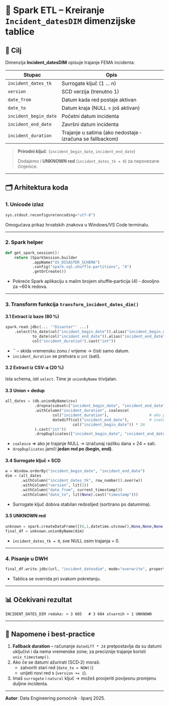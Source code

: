 # 📅 Spark ETL – Kreiranje `Incident_datesDIM` dimenzijske tablice

## 🎯 Cilj

Dimenzija **Incident\_datesDIM** opisuje trajanje FEMA incidenta:

| Stupac                | Opis                                                       |
| --------------------- | ---------------------------------------------------------- |
| `incident_dates_tk`   | Surrogate ključ (1 … n)                                    |
| `version`             | SCD verzija (trenutno 1)                                   |
| `date_from`           | Datum kada red postaje aktivan                             |
| `date_to`             | Datum kraja (NULL = još aktivan)                           |
| `incident_begin_date` | Početni datum incidenta                                    |
| `incident_end_date`   | Završni datum incidenta                                    |
| `incident_duration`   | Trajanje u satima (ako nedostaje ‑ izračuna se fallbackom) |

> **Prirodni ključ**: (`incident_begin_date`, `incident_end_date`)
>
> Dodajemo i **UNKNOWN red** (`incident_dates_tk = 0`) za nepovezane činjenice.

---

## 🗂️ Arhitektura koda

### 1. Unicode izlaz

```python
sys.stdout.reconfigure(encoding="utf-8")
```

Omogućava prikaz hrvatskih znakova u Windows/VS Code terminalu.

---

### 2. Spark helper

```python
def get_spark_session():
    return (SparkSession.builder
            .appName("US_DISASTER_SCHEMA")
            .config("spark.sql.shuffle.partitions", "4")
            .getOrCreate())
```

- Pokreće Spark aplikaciju s malim brojem shuffle‑particija (4) ‑ dovoljno za \~60 k redova.

---

### 3. Transform funkcija `transform_incident_dates_dim()`

#### 3.1 Extract iz baze (80 %)

```python
spark.read.jdbc(... '"Disaster"' ...)
    .select(to_date(col("incident_begin_date")).alias("incident_begin_date"),
            to_date(col("incident_end_date")).alias("incident_end_date"),
            col("incident_duration").cast("int"))
```

- `` – skida vremensku zonu / vrijeme → čisti samo datum.
- `incident_duration` se pretvara u `int` (sati).

#### 3.2 Extract iz CSV‑a (20 %)

Ista schema, isti `select`. Time je `unionByName` trivijalan.

#### 3.3 Union + dedup

```python
all_dates = (db.unionByName(csv)
             .dropna(subset=["incident_begin_date", "incident_end_date"])
             .withColumn("incident_duration", coalesce(
                     col("incident_duration"),                  # ako postoji
                     datediff(col("incident_end_date"),         # inače izračunaj
                              col("incident_begin_date")) * 24
             ).cast("int"))
             .dropDuplicates(["incident_begin_date", "incident_end_date"]))
```

- `coalesce` ⇒ ako je trajanje NULL → izračunaj razliku dana × 24 = sati.
- `dropDuplicates` jamči **jedan red po (begin, end)**.

#### 3.4 Surrogate ključ + SCD

```python
w = Window.orderBy("incident_begin_date", "incident_end_date")
dim = (all_dates
       .withColumn("incident_dates_tk", row_number().over(w))
       .withColumn("version", lit(1))
       .withColumn("date_from", current_timestamp())
       .withColumn("date_to", lit(None).cast("timestamp")))
```

- Surrogate ključ dobiva stabilan redoslijed (sortirano po datumima).

#### 3.5 UNKNOWN red

```python
unknown = spark.createDataFrame([(0,1,datetime.utcnow(),None,None,None,0)], schema=dim.schema)
final_df = unknown.unionByName(dim)
```

- `incident_dates_tk = 0`, sve NULL osim trajanja = 0.

---

### 4. Pisanje u DWH

```python
final_df.write.jdbc(url, "incident_datesdim", mode="overwrite", properties=props)
```

- Tablica se overrida pri svakom pokretanju.

---

## 📊 Očekivani rezultat

```text
INCIDENT_DATES_DIM redaka: ≈ 3 605   # 3 604 stvarnih + 1 UNKNOWN
```

---

## 📝 Napomene i best‑practice

1. **Fallback duration** – računanje `datediff * 24` pretpostavlja da su datumi uključivi i da nema vremenske zone; za preciznije trajanje koristi `unix_timestamp()`.
2. Ako će se datumi ažurirati (SCD‑2) moraš:
   - zatvoriti stari red (`date_to = NOW()`)
   - unijeti novi red s (`version += 1`).
3. Imaš `surrogate` i `natural` ključ → možeš provjeriti povijesnu promjenu duljine incidenta.

---

**Autor**: Data Engineering pomoćnik · lipanj 2025.

